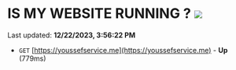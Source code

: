 # IS MY WEBSITE RUNNING ? [![](https://img.shields.io/static/v1?label=Sponsor&message=%E2%9D%A4&logo=GitHub&color=%23fe8e86)](https://github.com/sponsors/<username>)

Last updated: **12/22/2023, 3:56:22 PM**

- `GET` [https://youssefservice.me](https://youssefservice.me) - **Up** (779ms)
